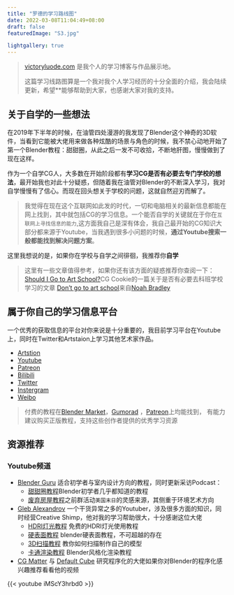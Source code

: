 ```yaml
---
title: "罗德的学习路线图"
date: 2022-03-08T11:04:49+08:00
draft: false
featuredImage: "S3.jpg"

lightgallery: true
---
```

> [victoryluode.com](https://www.victoryluode.com) 是我个人的学习博客与作品展示地。
> 
> 这篇学习线路图算是一个我对我个人学习经历的十分全面的介绍，我会陆续更新，希望**能够帮助到大家，也感谢大家对我的支持。

## 关于自学的一些想法
在2019年下半年的时候，在油管四处漫游的我发现了Blender这个神奇的3D软件，当看到它能被大佬用来做各种炫酷的场景与角色的时候，我不禁心动地开始了第一个Blender教程：甜甜圈，从此之后一发不可收拾，不断地肝图，慢慢做到了现在这样。


作为一个自学CG人，大多数在开始阶段都有**学习CG是否有必要去专门学校的想法**，最开始我也对此十分疑惑，但随着我在油管对Blender的不断深入学习，我对自学慢慢有了信心。而现在回头想关于学校的问题，这就自然迎刃而解了。

> 我觉得在现在这个互联网如此发的时代，一切和电脑相关的最新信息都能在网上找到，其中就包括CG的学习信息。一个能否自学的关键就在于你在`互联网上寻找信息的能力`,这方面我自己是深有体会，我自己最开始的CG知识大部分都来源于Youtube，当我遇到很多小问题的时候，**通过Youtube搜索一般都能找到解决问题方案**。


这里我想说的是，如果你在学校与自学之间徘徊，我推荐你**自学**

>这里有一些文章值得参考，如果你还有该方面的疑惑推荐你查阅一下：
>[Should I Go to Art School?](https://cgcookie.com/articles/should-i-go-to-art-school)CG Cookie的一篇关于是否有必要去科班学校学习的文章
>[Don’t go to art school](https://medium.com/i-m-h-o/dont-go-to-art-school-138c5efd45e9#.1k0kxir2x)来自[Noah Bradley](https://medium.com/@noahbradley?source=post_page-----138c5efd45e9-----------------------------------)


## 属于你自己的学习信息平台
一个优秀的获取信息的平台对你来说是十分重要的，我目前学习平台在Youtube上，同时在Twitter和Artstaion上学习其他艺术家作品。
* [Artstion](https://www.youtube.com/)
* [Youtube](https://www.youtube.com/)
* [Patreon](https://www.patreon.com/home)
* [Bilibili](https://www.bilibili.com/)
* [Twitter](https://twitter.com)
* [Instergram](https://www.instagram.com/)
* [Weibo](https://weibo.com/)

> 付费的教程在[Blender Market](https://blendermarket.com/)，[Gumorad](https://gumroad.com/) ，[Patreon](https://www.patreon.com/home)上均能找到，
> 有能力建议购买正版教程，支持这些创作者提供的优秀学习资源


## 资源推荐
### Youtube频道
* [Blender Guru](https://www.youtube.com/channel/UCOKHwx1VCdgnxwbjyb9Iu1g) 适合初学者与室内设计方向的教程，同时更新采访Podcast：
	* [甜甜圈教程](https://www.youtube.com/watch?v=nIoXOplUvAw)Blender初学者几乎都知道的教程
	* [废弃房屋教程](https://www.youtube.com/watch?v=1aNnERnHRZg&t=1142s)之前群活动`美国末日`的灵感来源，其侧重于环境艺术方向
* [Gleb Alexandrov](https://www.youtube.com/c/GlebAlexandrov) 一个干货异常之多的Youtuber，涉及很多方面的知识，同时经营Creative Shimp，他对我的学习帮助很大，十分感谢这位大佬
	* [HDRI灯光教程](https://www.youtube.com/watch?v=tl5i2oCJIcg&list=PL2aDImegRwZE1XFZyqwAhLzsIlo8ju9R1) 免费的HDRI灯光使用教程
	* [硬表面教程](https://www.youtube.com/watch?v=tl5i2oCJIcg&list=PL2aDImegRwZE1XFZyqwAhLzsIlo8ju9R1) blender硬表面教程，不可超越的存在
	* [3D扫描教程](https://www.youtube.com/watch?v=ZN8-tzqBLTs&list=PL2aDImegRwZGRrORe-D3OhpKl7ZCP3MUh) 教你如何扫描制作自己的模型
	* [卡通渲染教程](https://www.youtube.com/watch?v=X8YkWdhty7I&t=6s) Blender风格化渲染教程
* [CG Matter](https://www.youtube.com/channel/UCy1f4m64dwCwk8CBZ_vHfPg) 与 [Default Cube](https://www.youtube.com/c/DefaultCube) 研究程序化的大佬如果你对Blender的程序化感兴趣推荐看看他的视频

{{< youtube iMScY3hrbd0 >}}
